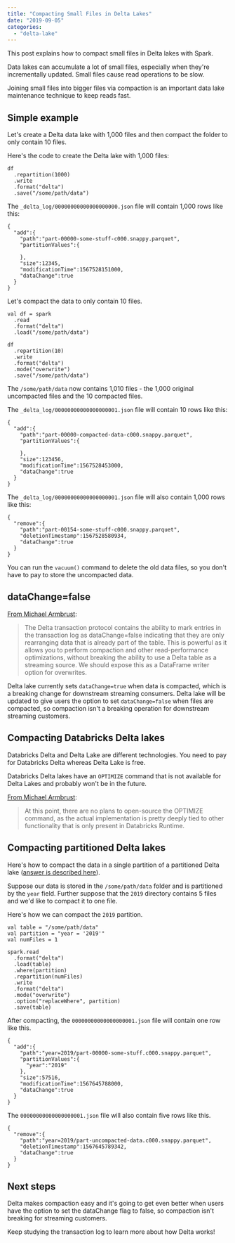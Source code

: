 ```yaml
---
title: "Compacting Small Files in Delta Lakes"
date: "2019-09-05"
categories: 
  - "delta-lake"
---
```


This post explains how to compact small files in Delta lakes with Spark.

Data lakes can accumulate a lot of small files, especially when they're incrementally updated. Small files cause read operations to be slow.

Joining small files into bigger files via compaction is an important data lake maintenance technique to keep reads fast.

## Simple example

Let's create a Delta data lake with 1,000 files and then compact the folder to only contain 10 files.

Here's the code to create the Delta lake with 1,000 files:

```
df
  .repartition(1000)
  .write
  .format("delta")
  .save("/some/path/data")
```

The `_delta_log/00000000000000000000.json` file will contain 1,000 rows like this:

```
{
  "add":{
    "path":"part-00000-some-stuff-c000.snappy.parquet",
    "partitionValues":{

    },
    "size":12345,
    "modificationTime":1567528151000,
    "dataChange":true
  }
}
```

Let's compact the data to only contain 10 files.

```
val df = spark
  .read
  .format("delta")
  .load("/some/path/data")

df
  .repartition(10)
  .write
  .format("delta")
  .mode("overwrite")
  .save("/some/path/data")
```

The `/some/path/data` now contains 1,010 files - the 1,000 original uncompacted files and the 10 compacted files.

The `_delta_log/00000000000000000001.json` file will contain 10 rows like this:

```
{
  "add":{
    "path":"part-00000-compacted-data-c000.snappy.parquet",
    "partitionValues":{

    },
    "size":123456,
    "modificationTime":1567528453000,
    "dataChange":true
  }
}
```

The `_delta_log/00000000000000000001.json` file will also contain 1,000 rows like this:

```
{
  "remove":{
    "path":"part-00154-some-stuff-c000.snappy.parquet",
    "deletionTimestamp":1567528580934,
    "dataChange":true
  }
}
```

You can run the `vacuum()` command to delete the old data files, so you don't have to pay to store the uncompacted data.

## dataChange=false

[From Michael Armbrust](https://github.com/delta-io/delta/issues/146):

> The Delta transaction protocol contains the ability to mark entries in the transaction log as dataChange=false indicating that they are only rearranging data that is already part of the table. This is powerful as it allows you to perform compaction and other read-performance optimizations, without breaking the ability to use a Delta table as a streaming source. We should expose this as a DataFrame writer option for overwrites.

Delta lake currently sets `dataChange=true` when data is compacted, which is a breaking change for downstream streaming consumers. Delta lake will be updated to give users the option to set `dataChange=false` when files are compacted, so compaction isn't a breaking operation for downstream streaming customers.

## Compacting Databricks Delta lakes

Databricks Delta and Delta Lake are different technologies. You need to pay for Databricks Delta whereas Delta Lake is free.

Databricks Delta lakes have an `OPTIMIZE` command that is not available for Delta Lakes and probably won't be in the future.

[From Michael Armbrust](https://github.com/delta-io/delta/issues/49):

> At this point, there are no plans to open-source the OPTIMIZE command, as the actual implementation is pretty deeply tied to other functionality that is only present in Databricks Runtime.

## Compacting partitioned Delta lakes

Here's how to compact the data in a single partition of a partitioned Delta lake ([answer is described here](https://github.com/delta-io/delta/issues/49)).

Suppose our data is stored in the `/some/path/data` folder and is partitioned by the `year` field. Further suppose that the `2019` directory contains 5 files and we'd like to compact it to one file.

Here's how we can compact the `2019` partition.

```
val table = "/some/path/data"
val partition = "year = '2019'"
val numFiles = 1

spark.read
  .format("delta")
  .load(table)
  .where(partition)
  .repartition(numFiles)
  .write
  .format("delta")
  .mode("overwrite")
  .option("replaceWhere", partition)
  .save(table)
```

After compacting, the `00000000000000000001.json` file will contain one row like this.

```
{
  "add":{
    "path":"year=2019/part-00000-some-stuff.c000.snappy.parquet",
    "partitionValues":{
      "year":"2019"
    },
    "size":57516,
    "modificationTime":1567645788000,
    "dataChange":true
  }
}
```

The `00000000000000000001.json` file will also contain five rows like this.

```
{
  "remove":{
    "path":"year=2019/part-uncompacted-data.c000.snappy.parquet",
    "deletionTimestamp":1567645789342,
    "dataChange":true
  }
}
```

## Next steps

Delta makes compaction easy and it's going to get even better when users have the option to set the dataChange flag to false, so compaction isn't breaking for streaming customers.

Keep studying the transaction log to learn more about how Delta works!
